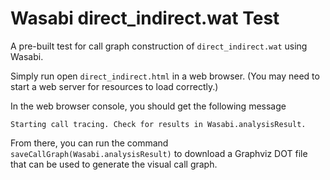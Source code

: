 # Wasabi direct_indirect.wat Test

A pre-built test for call graph construction of `direct_indirect.wat` using Wasabi.

Simply run open `direct_indirect.html` in a web browser. (You may need to start a web server for resources to load correctly.)

In the web browser console, you should get the following message
```
Starting call tracing. Check for results in Wasabi.analysisResult.
```
From there, you can run the command `saveCallGraph(Wasabi.analysisResult)` to download a Graphviz DOT file that can be used to generate the visual call graph.